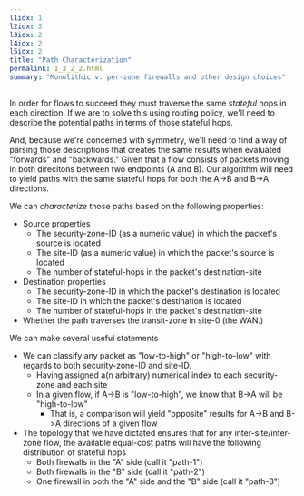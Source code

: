 ```yaml
---
l1idx: 1
l2idx: 3
l3idx: 2
l4idx: 2
l5idx: 2
title: "Path Characterization"
permalink: 1_3_2_2.html
summary: "Monolithic v. per-zone firewalls and other design choices"
---
```


In order for flows to succeed they must traverse the same *stateful* hops in each direction.  If we are to solve this using routing policy, we'll need to describe the potential paths in terms of those stateful hops.

And, because we're concerned with symmetry, we'll need to find a way of parsing those descriptions that creates the same results when evaluated "forwards" and "backwards."  Given that a flow consists of packets moving in both direcitons between two endpoints (A and B). Our algorithm will need to yield paths with the same stateful hops for both the A->B and B->A directions.  

We can *characterize* those paths based on the following properties:
- Source properties
  - The security-zone-ID (as a numeric value) in which the packet's source is located
  - The site-ID (as a numeric value) in which the packet's source is located
  - The number of stateful-hops in the packet's destination-site
- Destination properties
  - The security-zone-ID in which the packet's destination is located
  - The site-ID in which the packet's destination is located
  - The number of stateful-hops in the packet's destination-site
- Whether the path traverses the transit-zone in site-0 (the WAN.)

We can make several useful statements 
- We can classify any packet as "low-to-high" or "high-to-low" with regards to both security-zone-ID and site-ID.
  - Having assigned a(n arbitrary) numerical index to each security-zone and each site
  - In a given flow, if A->B is "low-to-high", we know that B->A will be "high-to-low"
    - That is, a comparison will yield "opposite" results for A->B and B->A directions of a given flow
- The topology that we have dictated ensures that for any inter-site/inter-zone flow, the available equal-cost paths will have the following distribution of stateful hops
  - Both firewalls in the "A" side (call it "path-1")
  - Both firewalls in the "B" side (call it "path-2")
  - One firewall in both the "A" side and the "B" side (call it "path-3")
